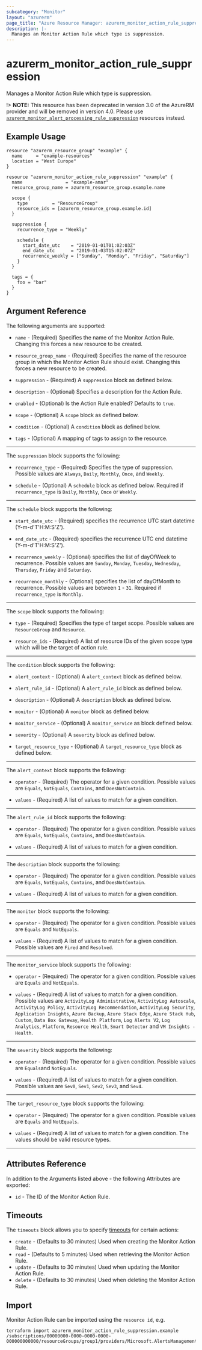 ```yaml
---
subcategory: "Monitor"
layout: "azurerm"
page_title: "Azure Resource Manager: azurerm_monitor_action_rule_suppression"
description: |-
  Manages an Monitor Action Rule which type is suppression.
---
```


# azurerm_monitor_action_rule_suppression

Manages a Monitor Action Rule which type is suppression.

!> **NOTE:** This resource has been deprecated in version 3.0 of the AzureRM provider and will be removed in version 4.0. Please use [`azurerm_monitor_alert_processing_rule_suppression`](https://registry.terraform.io/providers/hashicorp/azurerm/latest/docs/resources/monitor_alert_processing_rule_suppression) resources instead.

## Example Usage

```hcl
resource "azurerm_resource_group" "example" {
  name     = "example-resources"
  location = "West Europe"
}

resource "azurerm_monitor_action_rule_suppression" "example" {
  name                = "example-amar"
  resource_group_name = azurerm_resource_group.example.name

  scope {
    type         = "ResourceGroup"
    resource_ids = [azurerm_resource_group.example.id]
  }

  suppression {
    recurrence_type = "Weekly"

    schedule {
      start_date_utc    = "2019-01-01T01:02:03Z"
      end_date_utc      = "2019-01-03T15:02:07Z"
      recurrence_weekly = ["Sunday", "Monday", "Friday", "Saturday"]
    }
  }

  tags = {
    foo = "bar"
  }
}
```

## Argument Reference

The following arguments are supported:

* `name` - (Required) Specifies the name of the Monitor Action Rule. Changing this forces a new resource to be created.

* `resource_group_name` - (Required) Specifies the name of the resource group in which the Monitor Action Rule should exist. Changing this forces a new resource to be created.

* `suppression` - (Required) A `suppression` block as defined below.

* `description` - (Optional) Specifies a description for the Action Rule.

* `enabled` - (Optional) Is the Action Rule enabled? Defaults to `true`.

* `scope` - (Optional) A `scope` block as defined below.

* `condition` - (Optional) A `condition` block as defined below.

* `tags` - (Optional) A mapping of tags to assign to the resource.

---

The `suppression` block supports the following:

* `recurrence_type` - (Required) Specifies the type of suppression. Possible values are `Always`, `Daily`, `Monthly`, `Once`, and `Weekly`.

* `schedule` - (Optional) A `schedule` block as defined below. Required if `recurrence_type` is `Daily`, `Monthly`, `Once` or `Weekly`.

---

The `schedule` block supports the following:

* `start_date_utc` - (Required) specifies the recurrence UTC start datetime (Y-m-d'T'H:M:S'Z').

* `end_date_utc` - (Required) specifies the recurrence UTC end datetime (Y-m-d'T'H:M:S'Z').

* `recurrence_weekly` - (Optional) specifies the list of dayOfWeek to recurrence. Possible values are `Sunday`, `Monday`, `Tuesday`, `Wednesday`, `Thursday`, `Friday` and `Saturday`.

* `recurrence_monthly` - (Optional) specifies the list of dayOfMonth to recurrence. Possible values are between `1` - `31`. Required if `recurrence_type` is `Monthly`.

---

The `scope` block supports the following:

* `type` - (Required) Specifies the type of target scope. Possible values are `ResourceGroup` and `Resource`.

* `resource_ids` - (Required) A list of resource IDs of the given scope type which will be the target of action rule.

---

The `condition` block supports the following:

* `alert_context` - (Optional) A `alert_context` block as defined below.

* `alert_rule_id` - (Optional) A `alert_rule_id` block as defined below.

* `description` - (Optional) A `description` block as defined below.

* `monitor` - (Optional) A `monitor` block as defined below.

* `monitor_service` - (Optional) A `monitor_service` as block defined below.

* `severity` - (Optional) A `severity` block as defined below.

* `target_resource_type` - (Optional) A `target_resource_type` block as defined below.

---

The `alert_context` block supports the following:

* `operator` - (Required) The operator for a given condition. Possible values are `Equals`, `NotEquals`, `Contains`, and `DoesNotContain`.

* `values` - (Required) A list of values to match for a given condition.

---

The `alert_rule_id` block supports the following:

* `operator` - (Required) The operator for a given condition. Possible values are `Equals`, `NotEquals`, `Contains`, and `DoesNotContain`.

* `values` - (Required) A list of values to match for a given condition.

---

The `description` block supports the following:

* `operator` - (Required) The operator for a given condition. Possible values are `Equals`, `NotEquals`, `Contains`, and `DoesNotContain`.

* `values` - (Required) A list of values to match for a given condition.

---

The `monitor` block supports the following:

* `operator` - (Required) The operator for a given condition. Possible values are `Equals` and `NotEquals`.

* `values` - (Required) A list of values to match for a given condition. Possible values are `Fired` and `Resolved`.

---

The `monitor_service` block supports the following:

* `operator` - (Required) The operator for a given condition. Possible values are `Equals` and `NotEquals`.

* `values` - (Required) A list of values to match for a given condition. Possible values are `ActivityLog Administrative`, `ActivityLog Autoscale`, `ActivityLog Policy`, `ActivityLog Recommendation`, `ActivityLog Security`, `Application Insights`, `Azure Backup`, `Azure Stack Edge`, `Azure Stack Hub`, `Custom`, `Data Box Gateway`, `Health Platform`, `Log Alerts V2`, `Log Analytics`, `Platform`, `Resource Health`, `Smart Detector` and `VM Insights - Health`.

---

The `severity` block supports the following:

* `operator` - (Required) The operator for a given condition. Possible values are `Equals`and `NotEquals`.

* `values` - (Required) A list of values to match for a given condition. Possible values are `Sev0`, `Sev1`, `Sev2`, `Sev3`, and `Sev4`.

---

The `target_resource_type` block supports the following:

* `operator` - (Required) The operator for a given condition. Possible values are `Equals` and `NotEquals`.

* `values` - (Required) A list of values to match for a given condition. The values should be valid resource types.

---

## Attributes Reference

In addition to the Arguments listed above - the following Attributes are exported:

* `id` - The ID of the Monitor Action Rule.

## Timeouts

The `timeouts` block allows you to specify [timeouts](https://www.terraform.io/language/resources/syntax#operation-timeouts) for certain actions:

* `create` - (Defaults to 30 minutes) Used when creating the Monitor Action Rule.
* `read` - (Defaults to 5 minutes) Used when retrieving the Monitor Action Rule.
* `update` - (Defaults to 30 minutes) Used when updating the Monitor Action Rule.
* `delete` - (Defaults to 30 minutes) Used when deleting the Monitor Action Rule.

## Import

Monitor Action Rule can be imported using the `resource id`, e.g.

```shell
terraform import azurerm_monitor_action_rule_suppression.example /subscriptions/00000000-0000-0000-0000-000000000000/resourceGroups/group1/providers/Microsoft.AlertsManagement/actionRules/actionRule1
```

